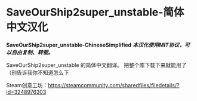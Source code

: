 # SaveOurShip2super_unstable-简体中文汉化
**SaveOurShip2super_unstable-ChineseSimplified**
***本汉化使用MIT协议，可以自由复制、转载。***

SaveOurShip2super_unstable 的简体中文翻译。
把整个库下载下来就能用了（别告诉我你不知道怎么下

Steam创意工坊：https://steamcommunity.com/sharedfiles/filedetails/?id=3248976303